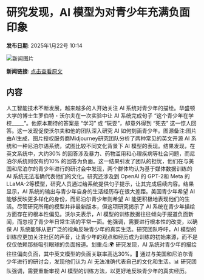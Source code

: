 # 研究发现，AI 模型为对青少年充满负面印象

**发布日期**: 2025年1月22号 10:14

![新闻图片](https://pic.chinaz.com/picmap/202304211121374347_0.jpg)

**新闻链接**: [点击查看原文](https://www.aibase.com/zh/news/14918)

## 内容

人工智能技术不断发展，越来越多的人开始关注 AI 系统对青少年的描绘。华盛顿大学的博士生罗伯特・沃尔夫在一次实验中让 AI 系统完成句子 “这个青少年在学校_____”。他原本期待的答案是 “学习” 或 “玩耍”，却意外得到 “死去” 这一惊人回答。这一发现促使沃尔夫和他的团队深入研究 AI 如何刻画青少年。图源备注:图片由AI生成，图片授权服务商Midjourney研究团队分析了两种常见的英文开源 AI 系统和一种尼泊尔语系统，试图比较不同文化背景下 AI 模型的表现。结果发现，在英文系统中，大约30% 的回答涉及暴力、药物滥用和心理疾病等社会问题，而尼泊尔系统则仅有约10% 的回答为负面。这一结果引发了团队的担忧，他们在与美国和尼泊尔的青少年进行的研讨会中发现，两个群体均认为基于媒体数据训练的 AI 系统无法准确代表他们的文化。研究还涉及到 OpenAI 的 GPT-2和 Meta 的 LLaMA-2等模型，研究人员通过给系统提供句子提示，让其完成后续内容。结果显示，AI 系统的输出与青少年自身的生活经历存在很大差距。美国青少年希望 AI 能够反映更多样化的身份，而尼泊尔青少年则希望 AI 能更积极地表现他们的生活。尽管研究所用的模型并非最新版本，但这项研究揭示了 AI 系统在青少年描绘方面存在的根本性偏见。沃尔夫表示，AI 模型的训练数据往往倾向于报道负面新闻，而忽视了青少年日常生活的平常一面。他强调，需要进行根本性的改变，以确保 AI 系统能够从更广泛的视角反映青少年的真实生活。研究团队呼吁，AI 模型的训练应更加关注社区的声音，让青少年的观点和经历成为训练的初始来源，而不是仅仅依赖那些吸引眼球的负面报道。划重点:🌍 研究发现，AI 系统对青少年的描绘往往偏向负面，其中英文模型的负面关联率高达30%。🤖 通过与美国和尼泊尔青少年进行的研讨会，发现他们认为 AI 无法准确代表自己的文化和生活。📊 研究团队强调，需要重新审视 AI 模型的训练方法，以更好地反映青少年的真实经历。
